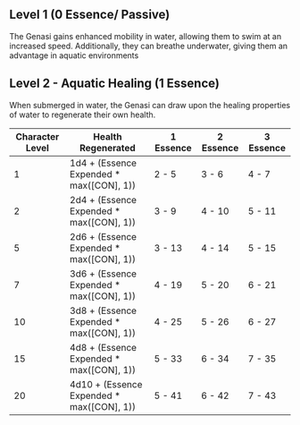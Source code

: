 ## Level 1 (0 Essence/ Passive)
The Genasi gains enhanced mobility in water, allowing them to swim at an increased speed. 
Additionally, they can breathe underwater, giving them an advantage in aquatic environments

## Level 2 - Aquatic Healing (1 Essence)
When submerged in water, the Genasi can draw upon the healing properties of water to regenerate their own health.

| Character Level | Health Regenerated | 1 Essence | 2 Essence | 3 Essence |
| ---- | ---- | ---- | ---- | ---- |
| 1 | 1d4 + (Essence Expended * max(\[CON\], 1)) | 2 - 5 | 3 - 6 | 4 - 7 |
| 2 | 2d4 + (Essence Expended * max(\[CON\], 1)) | 3 - 9 | 4 - 10 | 5 - 11 |
| 5 | 2d6 + (Essence Expended * max(\[CON\], 1)) | 3 - 13 | 4 - 14 | 5 - 15 |
| 7 | 3d6 + (Essence Expended * max(\[CON\], 1)) | 4 - 19 | 5 - 20 | 6 - 21 |
| 10 | 3d8 + (Essence Expended * max(\[CON\], 1)) | 4 - 25 | 5 - 26 | 6 - 27 |
| 15 | 4d8 + (Essence Expended * max(\[CON\], 1)) | 5 - 33 | 6 - 34 | 7 - 35 |
| 20 | 4d10 + (Essence Expended * max(\[CON\], 1)) | 5 - 41 | 6 - 42 | 7 - 43 |

